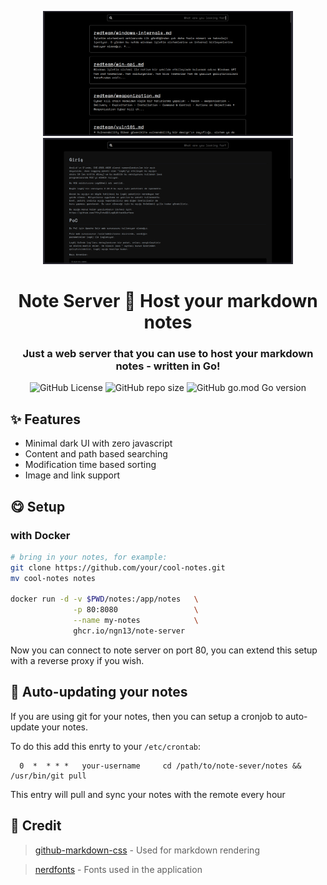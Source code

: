 <p align="center">
  <img src="images/index.png" width="400px">
  <img src="images/note.png" width="400px">
</p>
<h1 align="center">Note Server 📝 Host your markdown notes</h1>
<h3 align="center">
  Just a web server that you can use to host
  your markdown notes - written in Go!
</h3>

<p align="center">
    <img alt="GitHub License" src="https://img.shields.io/github/license/ngn13/note-server?style=for-the-badge">
    <img alt="GitHub repo size" src="https://img.shields.io/github/repo-size/ngn13/note-server?style=for-the-badge">
    <img alt="GitHub go.mod Go version" src="https://img.shields.io/github/go-mod/go-version/ngn13/note-server?style=for-the-badge">
</p>

## ✨ Features
- Minimal dark UI with zero javascript 
- Content and path based searching 
- Modification time based sorting
- Image and link support 

## 😋 Setup
### with Docker 
```bash
# bring in your notes, for example:
git clone https://github.com/your/cool-notes.git
mv cool-notes notes

docker run -d -v $PWD/notes:/app/notes   \
              -p 80:8080                 \
              --name my-notes            \
              ghcr.io/ngn13/note-server 
```
Now you can connect to note server on port 80, you can 
extend this setup with a reverse proxy if you wish.

## 🔄 Auto-updating your notes 
If you are using git for your notes, then you can 
setup a cronjob to auto-update your notes.

To do this add this enrty to your `/etc/crontab`:
```
  0  *  * * *   your-username     cd /path/to/note-sever/notes && /usr/bin/git pull 
```
This entry will pull and sync your notes with the remote every hour

## 🔗 Credit
> [github-markdown-css](https://github.com/sindresorhus/github-markdown-css) - Used for markdown rendering

> [nerdfonts](https://github.com/ryanoasis/nerd-fonts) - Fonts used in the application 
